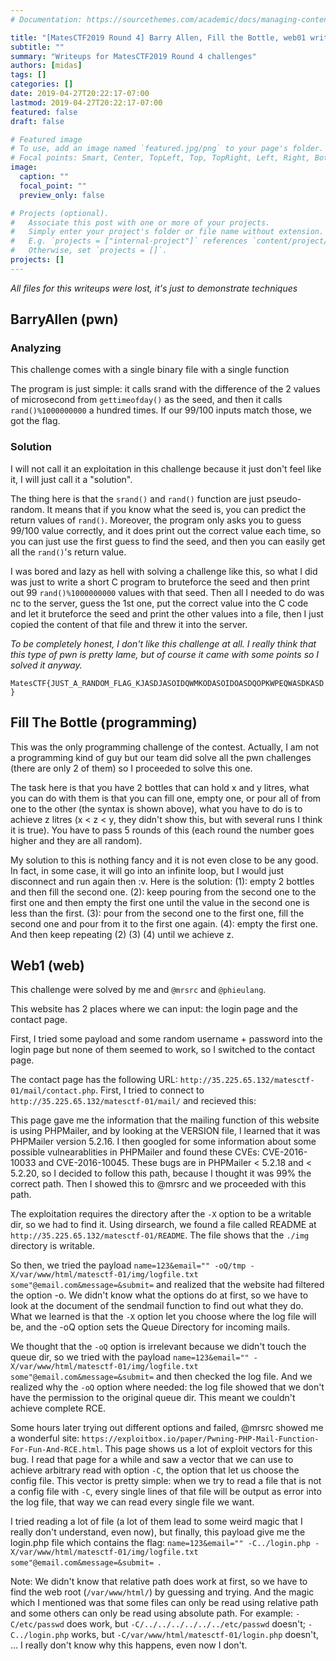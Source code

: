 ```yaml
---
# Documentation: https://sourcethemes.com/academic/docs/managing-content/

title: "[MatesCTF2019 Round 4] Barry Allen, Fill the Bottle, web01 writeups"
subtitle: ""
summary: "Writeups for MatesCTF2019 Round 4 challenges"
authors: [midas]
tags: []
categories: []
date: 2019-04-27T20:22:17-07:00
lastmod: 2019-04-27T20:22:17-07:00
featured: false
draft: false

# Featured image
# To use, add an image named `featured.jpg/png` to your page's folder.
# Focal points: Smart, Center, TopLeft, Top, TopRight, Left, Right, BottomLeft, Bottom, BottomRight.
image:
  caption: ""
  focal_point: ""
  preview_only: false

# Projects (optional).
#   Associate this post with one or more of your projects.
#   Simply enter your project's folder or file name without extension.
#   E.g. `projects = ["internal-project"]` references `content/project/deep-learning/index.md`.
#   Otherwise, set `projects = []`.
projects: []
---
```


*All files for this writeups were lost, it's just to demonstrate techniques*

## BarryAllen (pwn)

### Analyzing
This challenge comes with a single binary file with a single function

The program is just simple: it calls srand with the difference of the 2 values of microsecond from `gettimeofday()` as the seed, and then it calls `rand()%1000000000` a hundred times. If our 99/100 inputs match those, we got the flag.

### Solution
I will not call it an exploitation in this challenge because it just don't feel like it, I will just call it a "solution".

The thing here is that the `srand()` and `rand()` function are just pseudo-random. It means that if you know what the seed is, you can predict the return values of `rand()`. Moreover, the program only asks you to guess 99/100 value correctly, and it does print out the correct value each time, so you can just use the first guess to find the seed, and then you can easily get all the `rand()`'s return value.

I was bored and lazy as hell with solving a challenge like this, so what I did was just to write a short C program to bruteforce the seed and then print out 99 `rand()%1000000000` values with that seed. Then all I needed to do was nc to the server, guess the 1st one, put the correct value into the C code and let it bruteforce the seed and print the other values into a file, then I just copied the content of that file and threw it into the server.

*To be completely honest, I don't like this challenge at all. I really think that this type of pwn is pretty lame, but of course it came with some points so I solved it anyway.*

`MatesCTF{JUST_A_RANDOM_FLAG_KJASDJASOIDQWMKODASOIDOASDQOPKWPEQWASDKASD}`

## Fill The Bottle (programming)

This was the only programming challenge of the contest. Actually, I am not a programming kind of guy but our team did solve all the pwn challenges (there are only 2 of them) so I proceeded to solve this one.

The task here is that you have 2 bottles that can hold x and y litres, what you can do with them is that you can fill one, empty one, or pour all of from one to the other (the syntax is shown above), what you have to do is to achieve z litres (x < z < y, they didn't show this, but with several runs I think it is true). You have to pass 5 rounds of this (each round the number goes higher and they are all random).

My solution to this is nothing fancy and it is not even close to be any good. In fact, in some case, it will go into an infinite loop, but I would just disconnect and run again then :v. Here is the solution: (1): empty 2 bottles and then fill the second one. (2): keep pouring from the second one to the first one and then empty the first one until the value in the second one is less than the first. (3): pour from the second one to the first one, fill the second one and pour from it to the first one again. (4): empty the first one. And then keep repeating (2) (3) (4) until we achieve z.

## Web1 (web)

This challenge were solved by me and `@mrsrc` and `@phieulang`.

This website has 2 places where we can input: the login page and the contact page.

First, I tried some payload and some random username + password into the login page but none of them seemed to work, so I switched to the contact page.

The contact page has the following URL: `http://35.225.65.132/matesctf-01/mail/contact.php`. First, I tried to connect to `http://35.225.65.132/matesctf-01/mail/` and recieved this:


This page gave me the information that the mailing function of this website is using PHPMailer, and by looking at the VERSION file, I learned that it was PHPMailer version 5.2.16. I then googled for some information about some possible vulnearablities in PHPMailer and found these CVEs: CVE-2016-10033 and CVE-2016-10045. These bugs are in PHPMailer < 5.2.18 and < 5.2.20, so I decided to follow this path, because I thought it was 99% the correct path. Then I showed this to @mrsrc and we proceeded with this path.

The exploitation requires the directory after the `-X` option to be a writable dir, so we had to find it. Using dirsearch, we found a file called README at `http://35.225.65.132/matesctf-01/README`. The file shows that the `./img` directory is writable.


So then, we tried the payload `name=123&email="" -oQ/tmp -X/var/www/html/matesctf-01/img/logfile.txt some"@email.com&message=&submit=` and realized that the website had filtered the option -o. We didn't know what the options do at first, so we have to look at the document of the sendmail function to find out what they do. What we learned is that the `-X` option let you choose where the log file will be, and the -oQ option sets the Queue Directory for incoming mails.

We thought that the `-oQ` option is irrelevant because we didn't touch the queue dir, so we tried with the payload `name=123&email="" -X/var/www/html/matesctf-01/img/logfile.txt some"@email.com&message=&submit=` and then checked the log file. And we realized why the `-oQ` option where needed: the log file showed that we don't have the permission to the original queue dir. This meant we couldn't achieve complete RCE.

Some hours later trying out different options and failed, @mrsrc showed me a wonderful site: `https://exploitbox.io/paper/Pwning-PHP-Mail-Function-For-Fun-And-RCE.html`. This page shows us a lot of exploit vectors for this bug. I read that page for a while and saw a vector that we can use to achieve arbitrary read with option `-C`, the option that let us choose the config file. This vector is pretty simple: when we try to read a file that is not a config file with `-C`, every single lines of that file will be output as error into the log file, that way we can read every single file we want.

I tried reading a lot of file (a lot of them lead to some weird magic that I really don't understand, even now), but finally, this payload give me the login.php file which contains the flag: `name=123&email="" -C../login.php -X/var/www/html/matesctf-01/img/logfile.txt some"@email.com&message=&submit= `.

Note: We didn't know that relative path does work at first, so we have to find the web root (`/var/www/html/`) by guessing and trying. And the magic which I mentioned was that some files can only be read using relative path and some others can only be read using absolute path. For example: `-C/etc/passwd` does work, but `-C/../../../../../../etc/passwd` doesn't; `-C../login.php` works, but `-C/var/www/html/matesctf-01/login.php` doesn't, ... I really don't know why this happens, even now I don't.

